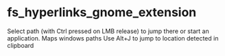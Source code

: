 # fs_hyperlinks_gnome_extension
Select path (with Ctrl pressed on LMB release) to jump there or start an application. Maps windows paths
Use Alt+J to jump to location detected in clipboard

